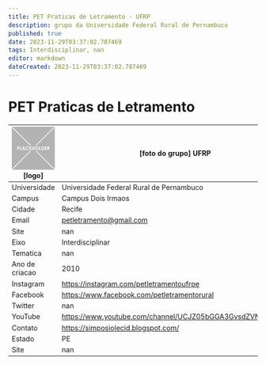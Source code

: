 ```yaml
---
title: PET Praticas de Letramento - UFRP
description: grupo da Universidade Federal Rural de Pernambuco
published: true
date: 2023-11-29T03:37:02.787469
tags: Interdisciplinar, nan
editor: markdown
dateCreated: 2023-11-29T03:37:02.787469
---
```


# PET Praticas de Letramento


| ![placeholder.png](/placeholder.png) [logo] | [foto do grupo] UFRP         |
| ------------------------------------------- | ------------------------------------------------- |
| Universidade                                | Universidade Federal Rural de Pernambuco      |
| Campus                                      | Campus Dois Irmaos            |
| Cidade                                      | Recife             |
| Email                                       | petletramento@gmail.com             |
| Site                                        | nan              |
| Eixo                                        | Interdisciplinar              |
| Tematica                                    | nan          |
| Ano de criacao                              | 2010        |
| Instagram                                   | https://instagram.com/petletramentoufrpe         |
| Facebook                                    | https://www.facebook.com/petletramentorural          |
| Twitter                                     | nan           |
| YouTube                                     | https://www.youtube.com/channel/UCJZ05bGGA3GvsdZVN13G7wg           |
| Contato                                     | https://simposiolecid.blogspot.com/         |
| Estado                                      |  PE            |
| Site                                        | nan |
